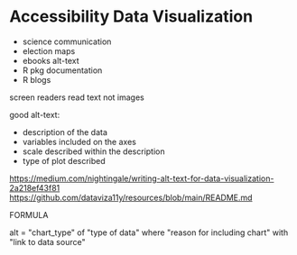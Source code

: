 
#  Accessibility Data Visualization

- science communication
- election maps
- ebooks alt-text
- R pkg documentation
- R blogs

screen readers read text not images

good alt-text:

- description of the data
- variables included on the axes
- scale described within the description
- type of plot described

https://medium.com/nightingale/writing-alt-text-for-data-visualization-2a218ef43f81
https://github.com/dataviza11y/resources/blob/main/README.md

FORMULA

alt = "chart_type" of 
  "type of data" where 
  "reason for including chart" 
  with "link to data source"
  
  
  
  
  
  
  
  
  
  
  
